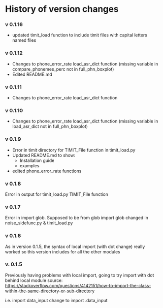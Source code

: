 # History of version changes 

### v 0.1.16
-  updated timit_load function to include timit files with capital letters named files
### v 0.1.12
- Changes to phone_error_rate load_asr_dict function (missing variable in compare_phonemes_perc not in full_phn_boxplot)
- Edited README.md

### v 0.1.11
- Changes to phone_error_rate load_asr_dict function 

### v 0.1.10
- Changes to phone_error_rate load_asr_dict function (missing variable in load_asr_dict not in full_phn_boxplot)

### v 0.1.9
- Error in timit directory for TIMIT_File function  in timit_load.py
- Updated README.md to show:
    - Installation guide 
    - examples 
- edited phone_error_rate functions


### v 0.1.8
Error in output for timit_load.py TIMIT_File function

### v 0.1.7 
Error in import glob. Supposed to be from glob import glob
changed in noise_sidefunc.py & timit_load.py

### v 0.1.6
As in version 0.1.5, the syntax of local import (with dot change) really worked so this version includes for all the other modules


### v. 0.1.5
Previously having problems with local import, going to try import with dot behind local module 
source: https://stackoverflow.com/questions/4142151/how-to-import-the-class-within-the-same-directory-or-sub-directory 

i.e. import data_input
change to import .data_input